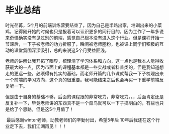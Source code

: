 # 毕业总结

​		时光荏苒，5个月的前端训练营要结束了，因为自己是半路出家，培训出来的小菜鸡，记得刚开始的时候也只是报着可以认识更多的同行目的，因为工作了一年多说来奇怪确实没有见过别的前端，感觉自己根本没有进入这个行业。但是课程开始一节课后，一下子被老师的功力折服了，瞬间被老师圈粉，也被课上同学们积极的互动的课堂氛围深深吸引，总的来说这5个月受益匪浅。

​		老师的讲解让我开拓了眼界，梳理清了学习体系和方向，这一点也是我本人觉得收获最大的一点，因为市面上的课程基本都是一些实战或者科普类的，但是我知道想走的更远一些，必须得有扎实的基础，而老师开篇的几节课就帮我一下子梳理出来一个前端的学习方向，这个真的很重要。我可能结束之后也会再买一下重学前端反复听一下。

​		但是由于自身的基础不够，后面的课程跟的非常吃力，非常吃力。。，后面肯定还是反复补一下，毕竟老师讲的东西真不是一个菜鸟就可以一下子搞明白的，有些也只是给了个思路，但是这5个月值了！

​		最后感谢winter老师，助教老师们的辛勤付出，希望5年后 10年后我还在这个行业走下去，我们江湖再见！！！

​		

​		